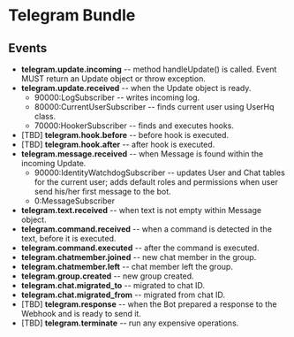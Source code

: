 # Telegram Bundle
## Events
  * **telegram.update.incoming** -- method handleUpdate() is called. 
  Event MUST return an Update object or throw exception.
  * **telegram.update.received** -- when the Update object is ready.
    * 90000:LogSubscriber -- writes incoming log.
    * 80000:CurrentUserSubscriber -- finds current user using 
    UserHq class.
    * 70000:HookerSubscriber -- finds and executes hooks.
  * [TBD] **telegram.hook.before** -- before hook is executed.
  * [TBD] **telegram.hook.after** -- after hook is executed.
  * **telegram.message.received** -- when Message is found within the incoming Update.
    * 90000:IdentityWatchdogSubscriber -- updates User and Chat tables for the current user;
    adds default roles and permissions when user send his/her first message to the bot.
    * 0:MessageSubscriber
  * **telegram.text.received** -- when text is not empty within Message object.
  * **telegram.command.received** -- when a command is detected in the text, before it is executed.
  * **telegram.command.executed** -- after the command is executed.
  * **telegram.chatmember.joined** -- new chat member in the group.
  * **telegram.chatmember.left** -- chat member left the group.
  * **telegram.group.created** -- new group created.
  * **telegram.chat.migrated_to** -- migrated to chat ID.
  * **telegram.chat.migrated_from** -- migrated from chat ID.
  * [TBD] **telegram.response** -- when the Bot prepared a response to the Webhook and is ready to send it.
  * [TBD] **telegram.terminate** -- run any expensive operations.
    
    
